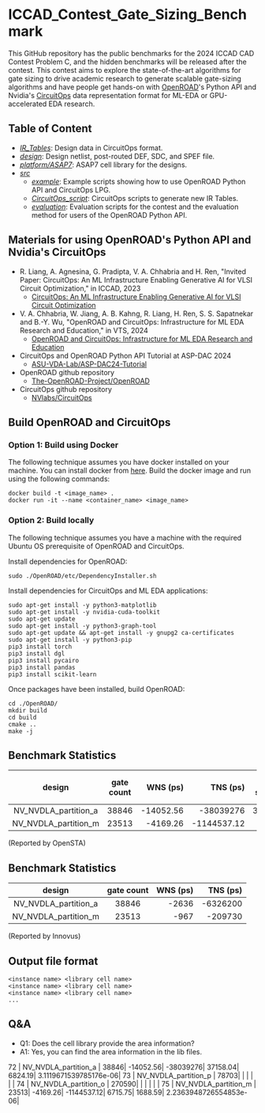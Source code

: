 # ICCAD_Contest_Gate_Sizing_Benchmark
This GitHub repository has the public benchmarks for the 2024 ICCAD CAD Contest Problem C, and the hidden benchmarks will be released after the contest. This contest aims to explore the state-of-the-art algorithms for gate sizing to drive academic research to generate scalable gate-sizing algorithms and have people get hands-on with [OpenROAD](https://github.com/The-OpenROAD-Project/OpenROAD)'s Python API and Nvidia's [CircuitOps](https://github.com/NVlabs/CircuitOps/tree/main) data representation format for ML-EDA or GPU-accelerated EDA research.

## Table of Content
  - [*IR_Tables*](./IR_Tables): Design data in CircuitOps format.
  - [*design*](./design): Design netlist, post-routed DEF, SDC, and SPEF file.
  - [*platform/ASAP7*](./platform/ASAP7): ASAP7 cell library for the designs.
  - [*src*](./src)
    - [*example*](./src/example): Example scripts showing how to use OpenROAD Python API and CircuitOps LPG.
    - [*CircuitOps_script*](./src/CircuitOps_script): CircuitOps scripts to generate new IR Tables.
    - [*evaluation*](./src/evaluation): Evaluation scripts for the contest and the evaluation method for users of the OpenROAD Python API.
## Materials for using OpenROAD's Python API and Nvidia's CircuitOps
  - R. Liang, A. Agnesina, G. Pradipta, V. A. Chhabria and H. Ren, "Invited Paper: CircuitOps: An ML Infrastructure Enabling Generative AI for VLSI Circuit Optimization," in ICCAD, 2023
    - [CircuitOps: An ML Infrastructure Enabling Generative AI for VLSI Circuit Optimization](https://ieeexplore.ieee.org/abstract/document/10323611)
  - V. A. Chhabria, W. Jiang, A. B. Kahng, R. Liang, H. Ren, S. S. Sapatnekar and B.-Y. Wu, "OpenROAD and CircuitOps: Infrastructure for ML EDA Research and Education," in VTS, 2024
    - [OpenROAD and CircuitOps: Infrastructure for ML EDA Research and Education](https://vlsicad.ucsd.edu/Publications/Conferences/407/c407.pdf)
  - CircuitOps and OpenROAD Python API Tutorial at ASP-DAC 2024
    - [ASU-VDA-Lab/ASP-DAC24-Tutorial](https://github.com/ASU-VDA-Lab/ASP-DAC24-Tutorial)
  - OpenROAD github repository
    - [The-OpenROAD-Project/OpenROAD](https://github.com/The-OpenROAD-Project/OpenROAD)
  - CircuitOps github repository
    - [NVlabs/CircuitOps](https://github.com/NVlabs/CircuitOps/tree/main)

## Build OpenROAD and CircuitOps

###  Option 1: Build using Docker 
The following technique assumes you have docker installed on your machine. You can install docker from [here](https://docs.docker.com/engine/install/). Build the docker image and run using the following commands:
```
docker build -t <image_name> .
docker run -it --name <container_name> <image_name>
```

### Option 2: Build locally
The following technique assumes you have a machine with the required Ubuntu OS prerequisite of OpenROAD and CircuitOps.

Install dependencies for OpenROAD:
```
sudo ./OpenROAD/etc/DependencyInstaller.sh
```

Install dependencies for CircuitOps and ML EDA applications:
```
sudo apt-get install -y python3-matplotlib
sudo apt-get install -y nvidia-cuda-toolkit
sudo apt-get update
sudo apt-get install -y python3-graph-tool
sudo apt-get update && apt-get install -y gnupg2 ca-certificates
sudo apt-get install -y python3-pip
pip3 install torch
pip3 install dgl
pip3 install pycairo
pip3 install pandas
pip3 install scikit-learn
```

Once packages have been installed, build OpenROAD:

```
cd ./OpenROAD/
mkdir build
cd build
cmake ..
make -j
```

## Benchmark Statistics
|        design        |   gate count   |    WNS (ps)   |    TNS (ps)   |worst slew (ps)|max load C (fF)| total leakage (uW)|
|:--------------------:|:--------------:|--------------:|--------------:|--------------:|--------------:|--------------:|
| NV_NVDLA_partition_a | 38846| -14052.56| -38039276| 37158.04| 6824.19| 3.1119671539785176|
| NV_NVDLA_partition_m | 23513| -4169.26| -1144537.12| 6715.75| 1688.59| 2.2363948726554853|

(Reported by OpenSTA)

## Benchmark Statistics
|        design        |   gate count   |    WNS (ps)   |    TNS (ps)   |
|:--------------------:|:--------------:|--------------:|--------------:|
| NV_NVDLA_partition_a | 38846| -2636| -6326200|
| NV_NVDLA_partition_m | 23513| -967| -209730|

(Reported by Innovus)

## Output file format
```
<instance name> <library cell name>
<instance name> <library cell name>
<instance name> <library cell name>
...
```

## Q&A
- Q1: Does the cell library provide the area information?
- A1: Yes, you can find the area information in the lib files.




 72 | NV_NVDLA_partition_a | 38846| -14052.56| -38039276| 37158.04| 6824.19| 3.1119671539785176e-06|
 73 | NV_NVDLA_partition_p | 78703| | | | | |
 74 | NV_NVDLA_partition_o | 270590| | | | | |
 75 | NV_NVDLA_partition_m | 23513| -4169.26| -1144537.12| 6715.75| 1688.59| 2.2363948726554853e-06|
